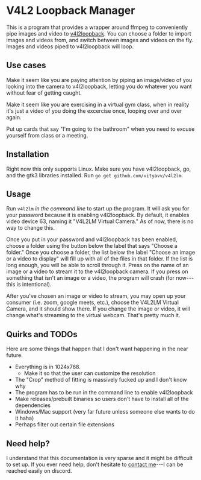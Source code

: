 # V4L2 Loopback Manager

This is a program that provides a wrapper around ffmpeg to conveniently pipe images and video to [v4l2loopback](https://github.com/umlaeute/v4l2loopback). You can choose a folder to import images and videos from, and switch between images and videos on the fly. Images and videos piped to v4l2loopback will loop.

## Use cases

Make it seem like you are paying attention by piping an image/video of you looking into the camera to v4l2loopback, letting you do whatever you want without fear of getting caught.

Make it seem like you are exercising in a virtual gym class, when in reality it's just a video of you doing the excercise once, looping over and over again.

Put up cards that say "I'm going to the bathroom" when you need to excuse yourself from class or a meeting.

## Installation

Right now this only supports Linux. Make sure you have v4l2loopback, go, and the gtk3 libraries installed. Run `go get github.com/vityavv/v4l2lm`.

## Usage

Run `v4l2lm` *in the command line* to start up the program. It will ask you for your password because it is enabling v4l2loopback. By default, it enables video device 63, naming it "V4L2LM Virtual Camera." As of now, there is no way to change this.

Once you put in your password and v4l2loopback has been enabled, choose a folder using the button below the label that says "Choose a folder." Once you choose a folder, the list below the label "Choose an image or a video to display" will fill up with all of the files in that folder. If the list is long enough, you will be able to scroll through it. Press on the name of an image or a video to stream it to the v4l2loopback camera. If you press on something that isn't an image or a video, the program will crash (for now---this is intentional).

After you've chosen an image or video to stream, you may open up your consumer (i.e. zoom, google meets, etc.), choose the V4L2LM Virtual Camera, and it should show there. If you change the image or video, it will change what's streaming to the virtual webcam. That's pretty much it.

## Quirks and TODOs

Here are some things that happen that I don't want happening in the near future.

- Everything is in 1024x768.
	- Make it so that the user can customize the resolution
- The "Crop" method of fitting is massively fucked up and I don't know why
- The program has to be run in the command line to enable v4l2loopback
- Make releases/prebuilt binaries so users don't have to install all of the dependencies
- Windows/Mac support (very far future unless someone else wants to do it haha)
- Perhaps filter out certain file extensions

## Need help?

I understand that this documentation is very sparse and it might be difficult to set up. If you ever need help, don't hesitate to [contact me](https://victor.computer/about)---I can be reached easily on discord.

